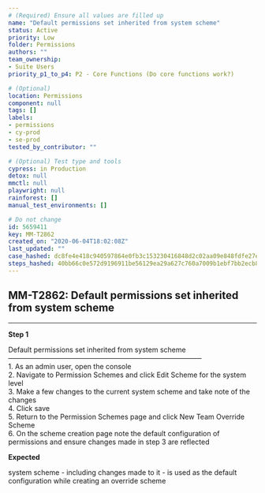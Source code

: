 ```yaml
---
# (Required) Ensure all values are filled up
name: "Default permissions set inherited from system scheme"
status: Active
priority: Low
folder: Permissions
authors: ""
team_ownership: 
- Suite Users
priority_p1_to_p4: P2 - Core Functions (Do core functions work?)

# (Optional)
location: Permissions
component: null
tags: []
labels: 
- permissions
- cy-prod
- se-prod
tested_by_contributor: ""

# (Optional) Test type and tools
cypress: in Production
detox: null
mmctl: null
playwright: null
rainforest: []
manual_test_environments: []

# Do not change
id: 5659411
key: MM-T2862
created_on: "2020-06-04T18:02:08Z"
last_updated: ""
case_hashed: dc8fe4e418c940597864e0fb3c153230416848d2c02aa09e848fdfe27e4851b11bde2442075d22e19b01f8aad54aecc2
steps_hashed: 40bb66c0e572d9196911be56129ea29a627c760a7009b1ebf7bb2ecb8d7bab6bb08412b4e6c318204e2e106031ababc6
---
```


<!-- (Auto-generated) Based on frontmatter's "key" and "name" -->

## MM-T2862: Default permissions set inherited from system scheme

---

**Step 1**

Default permissions set inherited from system scheme\
————————————————————————————\
1\. As an admin user, open the console\
2\. Navigate to Permission Schemes and click Edit Scheme for the system level\
3\. Make a few changes to the current system scheme and take note of the changes\
4\. Click save\
5\. Return to the Permission Schemes page and click New Team Override Scheme\
6\. On the scheme creation page note the default configuration of permissions and ensure changes made in step 3 are reflected

**Expected**

system scheme - including changes made to it - is used as the default configuration while creating an override scheme
